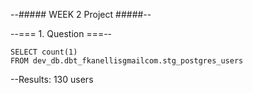 --##### WEEK 2 Project #####--

--=== 1. Question ===--

```
SELECT count(1)
FROM dev_db.dbt_fkanellisgmailcom.stg_postgres_users
```
--Results: 130 users